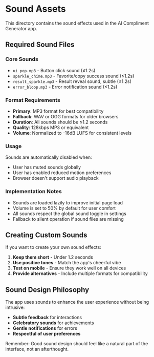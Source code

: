 # Sound Assets

This directory contains the sound effects used in the AI Compliment Generator app.

## Required Sound Files

### Core Sounds
- `ui_pop.mp3` - Button click sound (≤1.2s)
- `sparkle_chime.mp3` - Favorite/copy success sound (≤1.2s)
- `result_sparkle.mp3` - Result reveal sound, subtle (≤1.2s)
- `error_bloop.mp3` - Error notification sound (≤1.2s)

### Format Requirements
- **Primary**: MP3 format for best compatibility
- **Fallback**: WAV or OGG formats for older browsers
- **Duration**: All sounds should be ≤1.2 seconds
- **Quality**: 128kbps MP3 or equivalent
- **Volume**: Normalized to -16dB LUFS for consistent levels

### Usage
Sounds are automatically disabled when:
- User has muted sounds globally
- User has enabled reduced motion preferences
- Browser doesn't support audio playback

### Implementation Notes
- Sounds are loaded lazily to improve initial page load
- Volume is set to 50% by default for user comfort
- All sounds respect the global sound toggle in settings
- Fallback to silent operation if sound files are missing

## Creating Custom Sounds

If you want to create your own sound effects:

1. **Keep them short** - Under 1.2 seconds
2. **Use positive tones** - Match the app's cheerful vibe
3. **Test on mobile** - Ensure they work well on all devices
4. **Provide alternatives** - Include multiple formats for compatibility

## Sound Design Philosophy

The app uses sounds to enhance the user experience without being intrusive:
- **Subtle feedback** for interactions
- **Celebratory sounds** for achievements
- **Gentle notifications** for errors
- **Respectful of user preferences**

Remember: Good sound design should feel like a natural part of the interface, not an afterthought.
